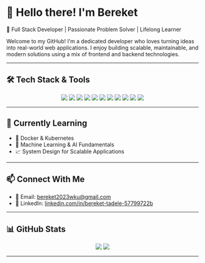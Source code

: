# 👋 Hello there! I'm Bereket

🚀 Full Stack Developer | Passionate Problem Solver | Lifelong Learner

Welcome to my GitHub! I'm a dedicated developer who loves turning ideas into real-world web applications. I enjoy building scalable, maintainable, and modern solutions using a mix of frontend and backend technologies.

---

## 🛠️ Tech Stack & Tools

<div align="center">
  <img src="https://img.shields.io/badge/HTML5-%23E34F26.svg?style=for-the-badge&logo=html5&logoColor=white" />
  <img src="https://img.shields.io/badge/CSS3-%231572B6.svg?style=for-the-badge&logo=css3&logoColor=white" />
  <img src="https://img.shields.io/badge/JavaScript-%23F7DF1E.svg?style=for-the-badge&logo=javascript&logoColor=black" />
  <img src="https://img.shields.io/badge/TypeScript-%23007ACC.svg?style=for-the-badge&logo=typescript&logoColor=white" />
  <img src="https://img.shields.io/badge/React-%2361DAFB.svg?style=for-the-badge&logo=react&logoColor=black" />
  <img src="https://img.shields.io/badge/Next.js-%23000000.svg?style=for-the-badge&logo=next.js&logoColor=white" />
  <img src="https://img.shields.io/badge/NestJS-%23E0234E.svg?style=for-the-badge&logo=nestjs&logoColor=white" />
  <img src="https://img.shields.io/badge/Node.js-%23339933.svg?style=for-the-badge&logo=node.js&logoColor=white" />
  <img src="https://img.shields.io/badge/Express.js-%23000000.svg?style=for-the-badge&logo=express&logoColor=white" />
  <img src="https://img.shields.io/badge/MongoDB-%2347A248.svg?style=for-the-badge&logo=mongodb&logoColor=white" />
  <img src="https://img.shields.io/badge/MySQL-%2300f.svg?style=for-the-badge&logo=mysql&logoColor=white" />
</div>

---

## 🌱 Currently Learning

- 🐳 Docker & Kubernetes
- 🤖 Machine Learning & AI Fundamentals
- 📈 System Design for Scalable Applications

---

## 📫 Connect With Me

- 📧 Email: [bereket2023wku@gmail.com](mailto:bereket2023wku@gmail.com)
- 💼 LinkedIn: [linkedin.com/in/bereket-tadele-57799722b](https://www.linkedin.com/in/bereket-tadele-57799722b/)

---

## 📊 GitHub Stats

<div align="center">
  <img src="https://github-readme-stats.vercel.app/api?username=bereket21-12&show_icons=true&theme=tokyonight" />
  <img src="https://github-readme-stats.vercel.app/api/top-langs/?username=bereket21-12&layout=compact&theme=tokyonight" />
</div>

---



